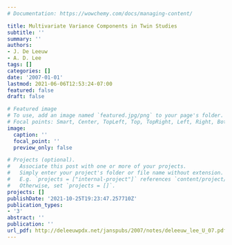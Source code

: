 ```yaml
---
# Documentation: https://wowchemy.com/docs/managing-content/

title: Multivariate Variance Components in Twin Studies
subtitle: ''
summary: ''
authors:
- J. De Leeuw
- A. D. Lee
tags: []
categories: []
date: '2007-01-01'
lastmod: 2021-06-06T12:53:24-07:00
featured: false
draft: false

# Featured image
# To use, add an image named `featured.jpg/png` to your page's folder.
# Focal points: Smart, Center, TopLeft, Top, TopRight, Left, Right, BottomLeft, Bottom, BottomRight.
image:
  caption: ''
  focal_point: ''
  preview_only: false

# Projects (optional).
#   Associate this post with one or more of your projects.
#   Simply enter your project's folder or file name without extension.
#   E.g. `projects = ["internal-project"]` references `content/project/deep-learning/index.md`.
#   Otherwise, set `projects = []`.
projects: []
publishDate: '2021-10-25T19:23:47.257710Z'
publication_types:
- '3'
abstract: ''
publication: ''
url_pdf: http://deleeuwpdx.net/janspubs/2007/notes/deleeuw_lee_U_07.pdf
---
```

